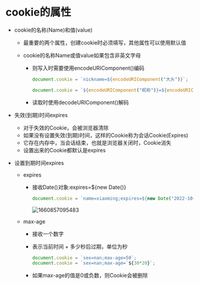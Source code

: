 # cookie的属性

* cookie的名称(Name)和值(value)

  * 最重要的两个属性，创建cookie时必须填写，其他属性可以使用默认值

  * cookie的名称Name或值value如果包含非英文字母

    * 则写入时需要使用encodeURIComponent()编码

      ```js
      document.cookie = `nickname=${encodeURIComponent("大头")}`;
      
      document.cookie = `${encodeURIComponent("昵称")}=${encodeURIComponent("小明")}`;
      
      ```

    * 读取时使用decodeURIComponent()解码

* 失效(到期)时间expires

  * 对于失效的Cookie，会被浏览器清除
  * 如果没有设置失效(到期)时间，这样的Cookie称为会话Cookie(Expires)
  * 它存在内存中，当会话结束，也就是浏览器关闭时，Cookie消失
  * 设置出来的Cookie都默认是expires

* 设置到期时间expires

  * expires

    * 接收Date()对象:expires=${new Date()}

      ```js
      document.cookie = `name=xiaoming;expires=${new Date("2022-10-20")}`;
      ```

      ![1660857095483](C:\Users\Administrator\AppData\Roaming\Typora\typora-user-images\1660857095483.png)

  * max-age

    * 接收一个数字

    * 表示当前时间 + 多少秒后过期，单位为秒

      ```js
      document.cookie = `sex=nan;max-age=50`;
      document.cookie = `sex=nan;max-age=`${30*20}`;
      ```

    * 如果max-age的值是0或负数，则Cookie会被删除